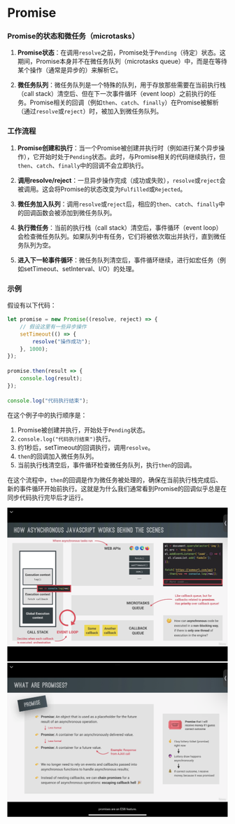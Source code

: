 # Promise

### Promise的状态和微任务（microtasks）

1. **Promise状态**：在调用`resolve`之前，Promise处于`Pending`（待定）状态。这期间，Promise本身并不在微任务队列（microtasks queue）中，而是在等待某个操作（通常是异步的）来解析它。

2. **微任务队列**：微任务队列是一个特殊的队列，用于存放那些需要在当前执行栈（call stack）清空后、但在下一次事件循环（event loop）之前执行的任务。Promise相关的回调（例如`then`、`catch`、`finally`）在Promise被解析（通过`resolve`或`reject`）时，被加入到微任务队列。

### 工作流程

1. **Promise创建和执行**：当一个Promise被创建并执行时（例如进行某个异步操作），它开始时处于`Pending`状态。此时，与Promise相关的代码继续执行，但`then`、`catch`、`finally`中的回调不会立即执行。

2. **调用resolve/reject**：一旦异步操作完成（成功或失败），`resolve`或`reject`会被调用。这会将Promise的状态改变为`Fulfilled`或`Rejected`。

3. **微任务加入队列**：调用`resolve`或`reject`后，相应的`then`、`catch`、`finally`中的回调函数会被添加到微任务队列。

4. **执行微任务**：当前的执行栈（call stack）清空后，事件循环（event loop）会检查微任务队列。如果队列中有任务，它们将被依次取出并执行，直到微任务队列为空。

5. **进入下一轮事件循环**：微任务队列清空后，事件循环继续，进行如宏任务（例如setTimeout、setInterval、I/O）的处理。

### 示例

假设有以下代码：

```javascript
let promise = new Promise((resolve, reject) => {
    // 假设这里有一些异步操作
    setTimeout(() => {
        resolve("操作成功");
    }, 1000);
});

promise.then(result => {
    console.log(result);
});

console.log("代码执行结束");
```

在这个例子中的执行顺序是：
1. Promise被创建并执行，开始处于`Pending`状态。
2. `console.log("代码执行结束")`执行。
3. 约1秒后，setTimeout的回调执行，调用`resolve`。
4. `then`的回调加入微任务队列。
5. 当前执行栈清空后，事件循环检查微任务队列，执行`then`的回调。

在这个流程中，`then`的回调是作为微任务被处理的，确保在当前执行栈完成后、新的事件循环开始前执行。这就是为什么我们通常看到Promise的回调似乎总是在同步代码执行完毕后才运行。

![asynchronous](./assets/asynchronous.png)![promise](./assets/promise.png)